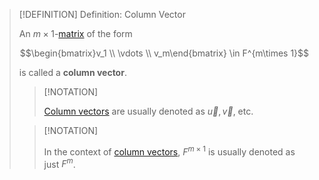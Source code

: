 >[!DEFINITION] Definition: Column Vector
>
>An $m\times 1$-[matrix](../Matrix.md) of the form
>
>$$\begin{bmatrix}v_1 \\ \vdots \\ v_m\end{bmatrix} \in F^{m\times 1}$$
>
>is called a **column vector**.
>
>>[!NOTATION]
>>
>>[Column vectors](Column%20Vector.md) are usually denoted as $\vec{u}, \vec{v}$, etc.
>>
>
>>[!NOTATION]
>>
>>In the context of [column vectors](Column%20Vector.md), $F^{m\times 1}$ is usually denoted as just $F^m$.
>>
>